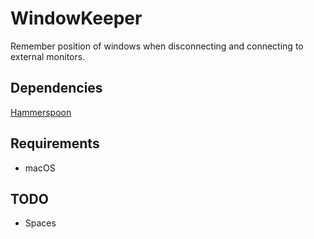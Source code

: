 # WindowKeeper

Remember position of windows when disconnecting and connecting to external monitors.

## Dependencies
[Hammerspoon](https://www.hammerspoon.org)

## Requirements
* macOS

## TODO
* Spaces
